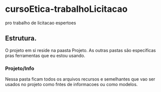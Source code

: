 # cursoEtica-trabalhoLicitacao
pro trabalho de licitacao espertoes


## Estrutura.
O projeto em si reside na paasta Projeto. As outras pastas são especificas pras ferramentas que eu estou usando.
### Projeto/Info
Nessa pasta ficam todos os arquivos recursos e semelhantes que vao ser usados no projeto como fntes de informacoes ou como modelos.
